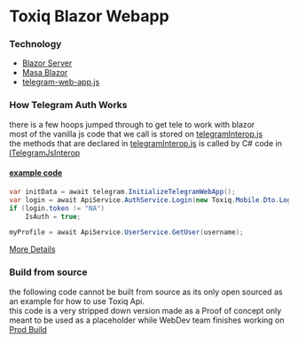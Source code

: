 # Toxiq Blazor Webapp

### Technology
- [Blazor Server](https://dotnet.microsoft.com/en-us/apps/aspnet/web-apps/blazor)
- [Masa Blazor](https://docs.masastack.com/blazor/getting-started/installation#)
- [telegram-web-app.js](https://telegram.org/js/telegram-web-app.js)

### How Telegram Auth Works
there is a few hoops jumped through to get tele to work with blazor  
most of the vanilla js code that we call is stored on [telegramInterop.js](/UnSocial.WebApp/wwwroot/js/telegramInterop.js)  
the methods that are declared in  [telegramInterop.js](/UnSocial.WebApp/wwwroot/js/telegramInterop.js) is called by C# code in  [ITelegramJsInterop](/UnSocial.WebApp/Services/ITelegramJsInterop.cs)

#### [example code](https://github.com/FishieDotCom/Toxiq-Blazor-WebApp/blob/39dabb7909e6a690035e886cdaf2094566d49a51/UnSocial.WebApp/Pages/Profile.razor#L127)
``` C#
var initData = await telegram.InitializeTelegramWebApp();
var login = await ApiService.AuthService.Login(new Toxiq.Mobile.Dto.LoginDto { PhoneNumber = "str", OTP = initData });
if (login.token != "NA")
    IsAuth = true;

myProfile = await ApiService.UserService.GetUser(username);
```

[More Details](https://github.com/FishieDotCom/Toxiq-API-Docs/blob/main/Endpoints/Login.md#login-via-telegram)

### Build from source
the following code cannot be built from source as its only open sourced as an example for how to use Toxiq Api.  
this code is a very stripped down version made as a Proof of concept only meant to be used as a placeholder while WebDev team finishes working on [Prod Build](https://github.com/FishieDotCom/toixiq-webapp)